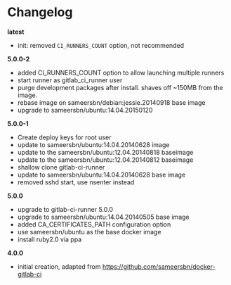 # Changelog

**latest**
- init: removed `CI_RUNNERS_COUNT` option, not recommended

**5.0.0-2**
- added CI_RUNNERS_COUNT option to allow launching multiple runners
- start runner as gitlab_ci_runner user
- purge development packages after install. shaves off ~150MB from the image.
- rebase image on sameersbn/debian:jessie.20140918 base image
- upgrade to sameersbn/ubuntu:14.04.20150120

**5.0.0-1**
- Create deploy keys for root user
- update to sameersbn/ubuntu:14.04.20140628 image
- update to the sameersbn/ubuntu:12.04.20140818 baseimage
- update to the sameersbn/ubuntu:12.04.20140812 baseimage
- shallow clone gitlab-ci-runner
- update to sameersbn/ubuntu:14.04.20140628 base image
- removed sshd start, use nsenter instead

**5.0.0**
- upgrade to gitlab-ci-runner 5.0.0
- upgrade to sameersbn/ubuntu:14.04.20140505 base image
- added CA_CERTIFICATES_PATH configuration option
- use sameersbn/ubuntu as the base docker image
- install ruby2.0 via ppa

**4.0.0**
 - initial creation, adapted from https://github.com/sameersbn/docker-gitlab-ci
